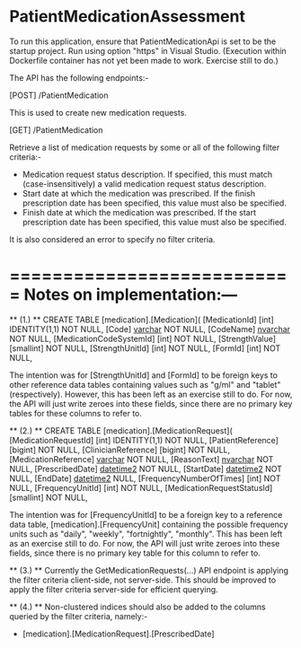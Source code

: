 # PatientMedicationAssessment

To run this application, ensure that PatientMedicationApi is set to be the startup project.
Run using option "https" in Visual Studio. (Execution within Dockerfile container has not yet been made to work. Exercise still to do.)

The API has the following endpoints:-

[POST] /PatientMedication

This is used to create new medication requests.

[GET] /PatientMedication

Retrieve a list of medication requests by some or all of the following filter criteria:-
 - Medication request status description. If specified, this must match (case-insensitively) a valid medication request status description.
 - Start date at which the medication was prescribed. If the finish prescription date has been specified, this value must also be specified.
 - Finish date at which the medication was prescribed. If the start prescription date has been specified, this value must also be specified.
 
It is also considered an error to specify no filter criteria.


===========================
Notes on implementation:—
===========================

** (1.) **
CREATE TABLE [medication].[Medication](
	[MedicationId] [int] IDENTITY(1,1) NOT NULL,
	[Code] [varchar](10) NOT NULL,
	[CodeName] [nvarchar](100) NOT NULL,
	[MedicationCodeSystemId] [int] NOT NULL,
	[StrengthValue] [smallint] NOT NULL,
	[StrengthUnitId] [int] NOT NULL,
	[FormId] [int] NOT NULL,
	
The intention was for [StrengthUnitId] and [FormId] to be foreign keys to other reference data tables containing values such as "g/ml" and "tablet" (respectively).
However, this has been left as an exercise still to do. For now, the API will just write zeroes into these fields, since there are no primary key tables for these columns
to refer to.

** (2.) **
CREATE TABLE [medication].[MedicationRequest](
	[MedicationRequestId] [int] IDENTITY(1,1) NOT NULL,
	[PatientReference] [bigint] NOT NULL,
	[ClinicianReference] [bigint] NOT NULL,
	[MedicationReference] [varchar](10) NOT NULL,
	[ReasonText] [nvarchar](4000) NOT NULL,
	[PrescribedDate] [datetime2](7) NOT NULL,
	[StartDate] [datetime2](7) NOT NULL,
	[EndDate] [datetime2](7) NULL,
	[FrequencyNumberOfTimes] [int] NOT NULL,
	[FrequencyUnitId] [int] NOT NULL,
	[MedicationRequestStatusId] [smallint] NOT NULL,
	
The intention was for [FrequencyUnitId] to be a foreign key to a reference data table, [medication].[FrequencyUnit] containing the possible frequency units
such as "daily", "weekly", "fortnightly", "monthly". This has been left as an exercise still to do. For now, the API will just write zeroes into these fields,
since there is no primary key table for this column to refer to.

** (3.) **
Currently the GetMedicationRequests(...) API endpoint is applying the filter criteria client-side, not server-side.
This should be improved to apply the filter criteria server-side for efficient querying.

** (4.) **
Non-clustered indices should also be added to the columns queried by the filter criteria, namely:-
 - [medication].[MedicationRequest].[PrescribedDate]
